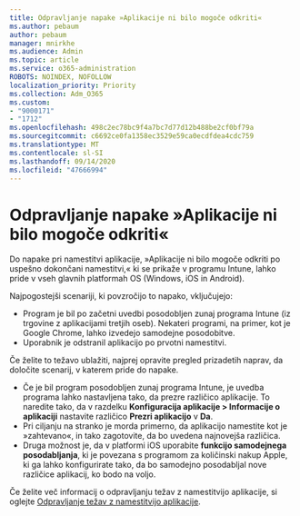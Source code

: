 ```yaml
---
title: Odpravljanje napake »Aplikacije ni bilo mogoče odkriti«
ms.author: pebaum
author: pebaum
manager: mnirkhe
ms.audience: Admin
ms.topic: article
ms.service: o365-administration
ROBOTS: NOINDEX, NOFOLLOW
localization_priority: Priority
ms.collection: Adm_O365
ms.custom:
- "9000171"
- "1712"
ms.openlocfilehash: 498c2ec78bc9f4a7bc7d77d12b488be2cf0bf79a
ms.sourcegitcommit: c6692ce0fa1358ec3529e59ca0ecdfdea4cdc759
ms.translationtype: MT
ms.contentlocale: sl-SI
ms.lasthandoff: 09/14/2020
ms.locfileid: "47666994"
---
```

# <a name="mitigate-the-application-was-not-detected-error"></a>Odpravljanje napake »Aplikacije ni bilo mogoče odkriti«

Do napake pri namestitvi aplikacije, »Aplikacije ni bilo mogoče  odkriti po uspešno dokončani namestitvi,« ki se prikaže v programu Intune, lahko pride v vseh glavnih platformah OS (Windows, iOS in Android).

Najpogostejši scenariji, ki povzročijo to napako, vključujejo:

- Program je bil po začetni uvedbi posodobljen zunaj programa Intune (iz trgovine z aplikacijami tretjih oseb). Nekateri programi, na primer, kot je Google Chrome, lahko izvedejo samodejne posodobitve.
- Uporabnik je odstranil aplikacijo po prvotni namestitvi.

Če želite to težavo ublažiti, najprej opravite pregled prizadetih naprav, da določite scenarij, v katerem pride do napake.

- Če je bil program posodobljen zunaj programa Intune, je uvedba programa lahko nastavljena tako, da prezre različico aplikacije. To naredite tako, da v razdelku **Konfiguracija aplikacije > Informacije o aplikaciji** nastavite različico **Prezri aplikacijo** v **Da**.
- Pri ciljanju na stranko je morda primerno, da aplikacijo namestite kot je »zahtevano«, in tako zagotovite, da bo uvedena najnovejša različica.
- Druga možnost je, da v platformi iOS uporabite **funkcijo samodejnega posodabljanja**, ki je povezana s programom za količinski nakup Apple, ki ga lahko konfigurirate tako, da bo samodejno posodabljal nove različice aplikacij, ko bodo na voljo.

Če želite več informacij o odpravljanju težav z namestitvijo aplikacije, si oglejte [Odpravljanje težav z namestitvijo aplikacije](https://docs.microsoft.com/intune/troubleshoot-app-install).
